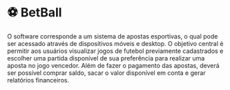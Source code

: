 # ⚽ BetBall

O software corresponde a um sistema de apostas esportivas, o qual pode ser acessado através de dispositivos móveis e desktop. O objetivo central é permitir aos usuários visualizar jogos de futebol previamente cadastrados e escolher uma partida disponível de sua preferência para realizar uma aposta no jogo vencedor.  Além de fazer o pagamento das apostas, deverá ser possível comprar saldo, sacar o valor disponível em conta e gerar relatórios financeiros. 
